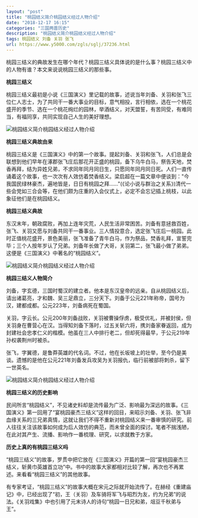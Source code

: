 ```yaml
---
layout: "post"
title: "桃园结义简介桃园结义经过人物介绍"
date: "2018-12-17 16:15"
categories: "三国两晋历史"
description: "桃园结义简介桃园结义经过人物介绍"
tags: 桃园结义 刘备 关羽 张飞
url: https://www.y5000.com/zgls/sglj/37236.html
---
```






桃园三结义的典故发生在哪个年代？桃园三结义具体说的是什么事？桃园三结义中的人物有谁？本文来说说桃园三结义的那些事。

 **桃园三结义**

桃园三结义最初是小说《三国演义》里记载的故事，述说当年刘备、关羽和张飞三位仁人志士，为了共同干一番大事业的目标，意气相投，言行相依，选在一个桃花盛开的季节、选在一个桃花绚烂的园林，举酒结义，对天盟誓，有苦同受，有难同当，有福同享，共同实现自己人生的美好理想。

![桃园结义简介桃园结义经过人物介绍](https://img.y5000.com/uploads/allimg/181115/7e5695c6dc1b29a760903a958d39a557.jpg)

 **桃园三结义典故由来**

桃园三结义是《三国演义》中的第一个故事。提起刘备、关羽和张飞，人们总是会联想到他们早年在涿郡张飞庄后那花开正盛的桃园，备下乌牛白马，祭告天地，焚香再拜，结为异姓兄弟，不求同年同月同日生，只愿同年同月同日死。人们一直传诵着这个故事，也一次次有人效仿着焚香结义。梁启超在一篇文章中便谈到："今我国民绿林豪杰，遍地皆是，日日有桃园之拜……"(《论小说与群治之关系》)清代一些会党如三合会等，在他们颇为庄重的入会仪式上，必定不会忘记插上桃枝，以此象征他们是在桃园结义。

 **桃园三结义典故**

东汉末年，朝政腐败，再加上连年灾荒，人民生活非常困苦。刘备有意拯救百姓，张飞、关羽又愿与刘备共同干一番事业。三人情投意合，选定张飞庄后一桃园。此时正值桃花盛开，景色美丽，张飞准备了青牛白马，作为祭品，焚香礼拜，宣誓完毕；三个人按年岁认了兄弟。刘备年长做了大哥，关羽第二，张飞最小做了弟弟。这便是《三国演义》中著名的“桃园结义”。

![桃园结义简介桃园结义经过人物介绍](https://img.y5000.com/uploads/allimg/181115/e7f16f3f533211e01e520f87d3713848.jpg)

 **桃园三结义人物简介**

刘备，字玄德，三国时蜀汉的建立者。他本是东汉皇帝的远亲。自从桃园结义后，请出诸葛亮，才和魏、吴三足鼎立，三分天下。刘备于公元221年称帝，国号为汉，建都成都。公元223年，刘备病死在蜀国。

关羽，字云长。公元200年刘备战败，关羽被曹操俘虏，极受优礼，并被封侯，但关羽身在曹营心在汉。当得知刘备下落时，过五关斩六将，携刘备家眷返回，成为封建社会忠孝仁义的楷模。他虽在三人中排行老二，但却死得最早，于公元219年孙权袭荆州时被杀。

张飞，字翼德，是鲁莽英雄的代名词。不过，他在长坂坡上的壮举，至今仍是美谈。遗憾的是他在公元221年刘备发兵攻吴为关羽报仇，临行前被部将刺杀，留下一世英名。

![桃园结义简介桃园结义经过人物介绍](https://img.y5000.com/uploads/allimg/181115/9a9d071a63d5eeb300978a56173efad1.jpg)

 **桃园三结义的历史影响**

民间所言“桃园结义”，不见诸史料却是流传最为广泛、影响最为深远的故事。《三国演义》第一回用了“宴桃园豪杰三结义”这样的回目，来昭示刘备、关羽、张飞非血缘关系的三兄弟真情，这就让我们不得不重新对桃园结义来一番审慎的研究。前人往往关注该故事如何成为后人效仿的典范，而未曾全面的探讨。笔者不揣浅陋，在此对其产生、流播、影响作一番梳理、研究，以求就教于方家。

 **历史上真的有桃园三结义吗**

“桃园三结义”的故事，罗贯中把它放在《三国演义》开篇的第一回“宴桃园豪杰三结义，斩黄巾英雄首立功”中。书中的故事大家都相对比较了解，再次也不再累述。来看看“桃园三结义”的其他故事。

有专家考证，“桃园三结义”的故事大概在宋元之际就开始流传了。在赫经《重建庙记》中，已经出现了“初，王（关羽）及车骑将军飞与昭烈为友，约为兄弟”的说法。《关羽戏集》中也引用了元末诗人的诗句“桃园一日兄和弟，俎豆千秋弟与王”。

  
